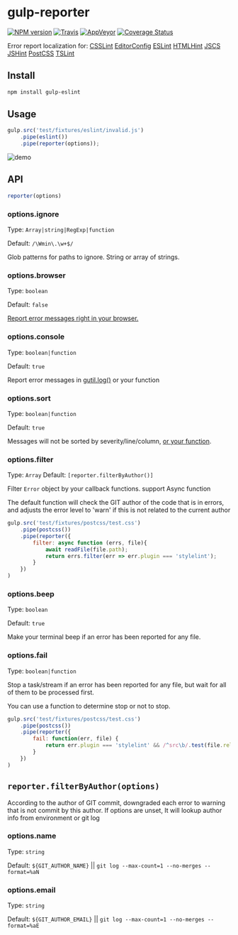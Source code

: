 gulp-reporter
======

[![NPM version](https://img.shields.io/npm/v/gulp-reporter.svg?style=flat-square)](https://www.npmjs.com/package/gulp-reporter)
[![Travis](https://img.shields.io/travis/gucong3000/gulp-reporter.svg?&label=Linux)](https://travis-ci.org/gucong3000/gulp-reporter)
[![AppVeyor](https://img.shields.io/appveyor/ci/gucong3000/gulp-reporter.svg?&label=Windows)](https://ci.appveyor.com/project/gucong3000/gulp-reporter)
[![Coverage Status](https://img.shields.io/coveralls/gucong3000/gulp-reporter.svg)](https://coveralls.io/r/gucong3000/gulp-reporter)

Error report localization for:
[CSSLint](https://github.com/lazd/gulp-csslint)
[EditorConfig](https://github.com/jedmao/eclint)
[ESLint](https://github.com/adametry/gulp-eslint)
[HTMLHint](https://github.com/bezoerb/gulp-htmlhint)
[JSCS](https://github.com/jscs-dev/gulp-jscs)
[JSHint](https://github.com/spalger/gulp-jshint)
[PostCSS](https://github.com/postcss/gulp-postcss)
[TSLint](https://github.com/panuhorsmalahti/gulp-tslint)

## Install

```bash
npm install gulp-eslint
```

## Usage

```js
gulp.src('test/fixtures/eslint/invalid.js')
	.pipe(eslint())
	.pipe(reporter(options));
```

![demo](demo.gif)

## API

```js
reporter(options)
```

### options.ignore

Type: `Array|string|RegExp|function`

Default: `/\Wmin\.\w+$/`

Glob patterns for paths to ignore. String or array of strings.

### options.browser

Type: `boolean`

Default: `false`

[Report error messages right in your browser.](http://postcss.github.io/postcss-browser-reporter/screenshot.png)

### options.console

Type: `boolean|function`

Default: `true`

Report error messages in [gutil.log()](https://github.com/gulpjs/gulp-util#logmsg) or your function

### options.sort

Type: `boolean|function`

Default: `true`

Messages will not be sorted by severity/line/column, [or your function](https://developer.mozilla.org/en/docs/Web/JavaScript/Reference/Global_Objects/Array/sort).

### options.filter

Type: `Array`
Default: `[reporter.filterByAuthor()]`

Filter `Error` object by your callback functions. support Async function

The default function will check the GIT author of the code that is in errors, and adjusts the error level to 'warn' if this is not related to the current author

```js
gulp.src('test/fixtures/postcss/test.css')
	.pipe(postcss())
	.pipe(reporter({
		filter: async function (errs, file){
			await readFile(file.path);
			return errs.filter(err => err.plugin === 'stylelint');
		}
	})
)
```

### options.beep

Type: `boolean`

Default: `true`

Make your terminal beep if an error has been reported for any file.

### options.fail

Type: `boolean|function`

Stop a task/stream if an error has been reported for any file, but wait for all of them to be processed first.

You can use a function to determine stop or not to stop.

```js
gulp.src('test/fixtures/postcss/test.css')
	.pipe(postcss())
	.pipe(reporter({
		fail: function(err, file) {
			return err.plugin === 'stylelint' && /^src\b/.test(file.relative);
		}
	})
)
```

## `reporter.filterByAuthor(options)`

According to the author of GIT commit, downgraded each error to warning that is not commit by this author.
If options are unset, It will lookup author info from environment or git log

### options.name

Type: `string`

Default: `${GIT_AUTHOR_NAME}` || `git log --max-count=1 --no-merges --format=%aN`

### options.email

Type: `string`

Default: `${GIT_AUTHOR_EMAIL}` || `git log --max-count=1 --no-merges --format=%aE`
